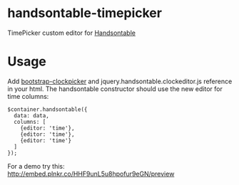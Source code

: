 handsontable-timepicker
=======================

TimePicker custom editor for [Handsontable](http://handsontable.com/)

Usage
=======================

Add [bootstrap-clockpicker](https://github.com/weareoutman/clockpicker) and jquery.handsontable.clockeditor.js reference in your html.
The handsontable constructor should use the new editor for time columns:
```
$container.handsontable({
  data: data,
  columns: [
  	{editor: 'time'},
  	{editor: 'time'},
  	{editor: 'time'}
  ]
});
```
For a demo try this:
http://embed.plnkr.co/HHF9unL5u8hpofur9eGN/preview
